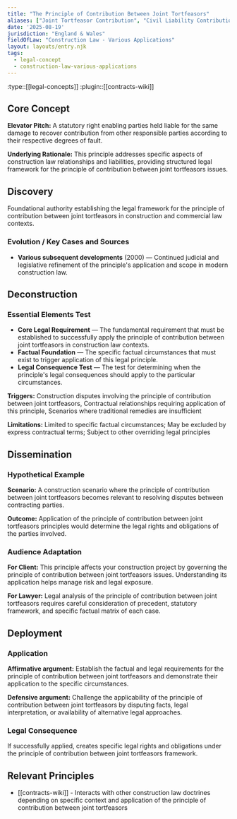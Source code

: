 ```yaml
---
title: "The Principle of Contribution Between Joint Tortfeasors"
aliases: ["Joint Tortfeasor Contribution", "Civil Liability Contribution", "Proportionate Contribution"]
date: '2025-08-19'
jurisdiction: "England & Wales"
fieldOfLaw: "Construction Law - Various Applications"
layout: layouts/entry.njk
tags:
  - legal-concept
  - construction-law-various-applications
---
```


:type::[[legal-concepts]]
:plugin::[[contracts-wiki]]

## Core Concept

**Elevator Pitch:** A statutory right enabling parties held liable for the same damage to recover contribution from other responsible parties according to their respective degrees of fault.

**Underlying Rationale:** This principle addresses specific aspects of construction law relationships and liabilities, providing structured legal framework for the principle of contribution between joint tortfeasors issues.

## Discovery

Foundational authority establishing the legal framework for the principle of contribution between joint tortfeasors in construction and commercial law contexts.

### Evolution / Key Cases and Sources

- **Various subsequent developments** (2000) — Continued judicial and legislative refinement of the principle's application and scope in modern construction law.

## Deconstruction

### Essential Elements Test

- **Core Legal Requirement** — The fundamental requirement that must be established to successfully apply the principle of contribution between joint tortfeasors in construction law contexts.
- **Factual Foundation** — The specific factual circumstances that must exist to trigger application of this legal principle.
- **Legal Consequence Test** — The test for determining when the principle's legal consequences should apply to the particular circumstances.

**Triggers:** Construction disputes involving the principle of contribution between joint tortfeasors, Contractual relationships requiring application of this principle, Scenarios where traditional remedies are insufficient

**Limitations:** Limited to specific factual circumstances; May be excluded by express contractual terms; Subject to other overriding legal principles

## Dissemination

### Hypothetical Example

**Scenario:** A construction scenario where the principle of contribution between joint tortfeasors becomes relevant to resolving disputes between contracting parties.

**Outcome:** Application of the principle of contribution between joint tortfeasors principles would determine the legal rights and obligations of the parties involved.

### Audience Adaptation

**For Client:** This principle affects your construction project by governing the principle of contribution between joint tortfeasors issues. Understanding its application helps manage risk and legal exposure.

**For Lawyer:** Legal analysis of the principle of contribution between joint tortfeasors requires careful consideration of precedent, statutory framework, and specific factual matrix of each case.

## Deployment

### Application

**Affirmative argument:** Establish the factual and legal requirements for the principle of contribution between joint tortfeasors and demonstrate their application to the specific circumstances.

**Defensive argument:** Challenge the applicability of the principle of contribution between joint tortfeasors by disputing facts, legal interpretation, or availability of alternative legal approaches.

### Legal Consequence

If successfully applied, creates specific legal rights and obligations under the principle of contribution between joint tortfeasors framework.

## Relevant Principles

- [[contracts-wiki]] - Interacts with other construction law doctrines depending on specific context and application of the principle of contribution between joint tortfeasors
